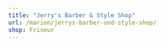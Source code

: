 ```yaml
---
title: "Jerry's Barber & Style Shop"
url: /marion/jerrys-barber-und-style-shop/
shop: Friseur
---
```

